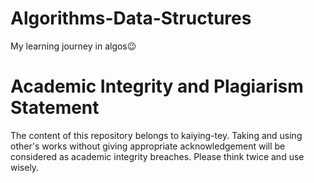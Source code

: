 # Algorithms-Data-Structures
My learning journey in algos😉


# Academic Integrity and Plagiarism Statement
The content of this repository belongs to kaiying-tey. Taking and using other's works without giving appropriate acknowledgement
will be considered as academic integrity breaches. Please think twice and use wisely. 
